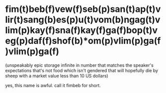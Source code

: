 # fim(t)beb(f)vew(f)seb(p)san(t)ap(t)vlir(t)sang(b)es(p)u(t)vom(b)ngag(t)vlim(p)kay(f)sna(f)kay(f)ga(f)bop(t)veg(p)daf(f)shof(b)*om(p)vlim(p)ga(f)vlim(p)ga(f)
(unspeakably epic storage infinite in number that matches the speaker's expectations that's not food which isn't gendered that will hopefully die by sheep with a market value less than 10 US dollars)

yes, this name is awful. call it fimbeb for short.